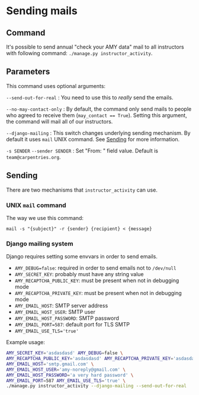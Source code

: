 # Sending mails

## Command

It's possible to send annual "check your AMY data" mail to all instructors with
following command: `./manage.py instructor_activity`.

## Parameters

This command uses optional arguments:

`--send-out-for-real`
: You need to use this to *really* send the emails.

`--no-may-contact-only`
: By default, the command only send mails to people who agreed to receive them
(`may_contact == True`).  Setting this argument, the command will mail all of
our instructors.

`--django-mailing`
: This switch changes underlying sending mechanism. By default it uses `mail`
UNIX command.  See [Sending](#sending) for more information.

`-s SENDER`
`--sender SENDER`
: Set "From: " field value.  Default is `team@carpentries.org`.

## Sending

There are two mechanisms that `instructor_activity` can use.

### UNIX `mail` command

The way we use this command:

`mail -s "{subject}" -r {sender} {recipient} < {message}`

### Django mailing system

Django requires setting some envvars in order to send emails.

* `AMY_DEBUG=false`: required in order to send emails not to `/dev/null`
* `AMY_SECRET_KEY`: probably must have any string value
* `AMY_RECAPTCHA_PUBLIC_KEY`: must be present when not in debugging mode
* `AMY_RECAPTCHA_PRIVATE_KEY`: must be present when not in debugging mode
* `AMY_EMAIL_HOST`: SMTP server address
* `AMY_EMAIL_HOST_USER`: SMTP user
* `AMY_EMAIL_HOST_PASSWORD`: SMTP password
* `AMY_EMAIL_PORT=587`: default port for TLS SMTP
* `AMY_EMAIL_USE_TLS='true'`

Example usage:

```bash
AMY_SECRET_KEY='asdasdasd' AMY_DEBUG=false \
AMY_RECAPTCHA_PUBLIC_KEY='asdasdasd' AMY_RECAPTCHA_PRIVATE_KEY='asdasdasd' \
AMY_EMAIL_HOST='smtp.gmail.com' \
AMY_EMAIL_HOST_USER='amy-noreply@gmail.com' \
AMY_EMAIL_HOST_PASSWORD='a very hard password' \
AMY_EMAIL_PORT=587 AMY_EMAIL_USE_TLS='true' \
./manage.py instructor_activity --django-mailing --send-out-for-real
```
